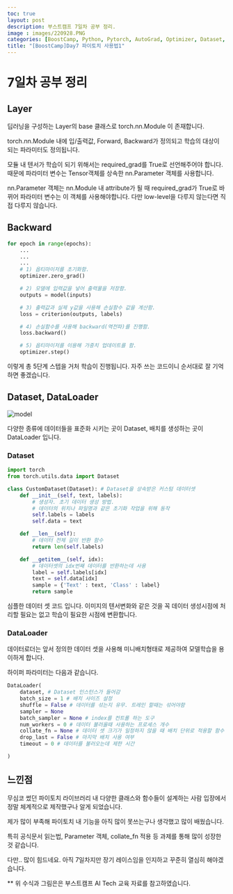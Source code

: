 ```yaml
---
toc: true
layout: post
description: 부스트캠프 7일차 공부 정리.
image : images/220928.PNG
categories: [BoostCamp, Python, Pytorch, AutoGrad, Optimizer, Dataset, DataLoader]
title: "[BoostCamp]Day7 파이토치 사용법1"
---
```

# 7일차 공부 정리
## Layer

딥러닝을 구성하는 Layer의 base 클래스로 torch.nn.Module 이 존재합니다.

torch.nn.Module 내에 입/출력값, Forward, Backward가 정의되고 학습의 대상이 되는 파라미터도 정의됩니다.

모듈 내 텐서가 학습이 되기 위해서는 required_grad를 True로 선언해주어야 합니다. 때문에 파라미터 변수는 Tensor객체를 상속한 nn.Parameter 객체를 사용합니다.

nn.Parameter 객체는 nn.Module 내 attribute가 될 때 required_grad가 True로 바뀌어 파라미터 변수는 이 객체를 사용해야합니다. 다만 low-level을 다루지 않는다면 직접 다루지 않습니다.

## Backward

~~~python
for epoch in range(epochs):
    ...
    ...
    ...
    # 1) 옵티마이저를 초기화함.
    optimizer.zero_grad()

    # 2) 모델에 입력값을 넣어 출력물을 저장함.
    outputs = model(inputs)

    # 3) 출력값과 실제 y값을 사용해 손실함수 값을 계산함.
    loss = criterion(outputs, labels)

    # 4) 손실함수를 사용해 backward(역전파)를 진행함. 
    loss.backward()

    # 5) 옵티마이저를 이용해 가중치 업데이트를 함.
    optimizer.step()
~~~

이렇게 총 5단계 스텝을 거처 학습이 진행됩니다. 자주 쓰는 코드이니 순서대로 잘 기억하면 좋겠습니다.

## Dataset, DataLoader

![model](https://user-images.githubusercontent.com/79916736/192254173-331f6e4c-548a-418b-8fc1-cd0db3930c7d.png)

다양한 종류에 데이터들을 표준화 시키는 곳이 Dataset, 배치를 생성하는 곳이 DataLoader 입니다.

### Dataset

~~~ python
import torch
from torch.utils.data import Dataset

class CustomDataset(Dataset): # Dataset을 상속받은 커스텀 데이터셋
    def __init__(self, text, labels): 
        # 생성자. 초기 데이터 생성 방법.
        # 데이터의 위치나 파일명과 같은 초기화 작업을 위해 동작
        self.labels = labels
        self.data = text

    def __len__(self): 
        # 데이터 전체 길이 반환 함수
        return len(self.labels)

    def __getitem__(self, idx): 
        # 데이터셋의 idx번째 데이터를 반환하는데 사용
        label = self.labels[idx]
        text = self.data[idx]
        sample = {'Text' : text, 'Class' : label}
        return sample

~~~

심플한 데이터 셋 코드 입니다. 이미지의 텐서변화와 같은 것을 꼭 데이터 생성시점에 처리할 필요는 없고 학습이 필요한 시점에 변환합니다.

### DataLoader

데이터로더는 앞서 정의한 데이터 셋을 사용해 미니배치형태로 제공하여 모델학습을 용이하게 합니다.

하이퍼 파라미터는 다음과 같습니다.

~~~Python
DataLoader(
    dataset, # Dataset 인스턴스가 들어감
    batch_size = 1 # 배치 사이즈 설정
    shuffle = False # 데이터를 섞는지 유무. 트레인 할때는 섞어야함
    sampler = None 
    batch_sampler = None # index를 컨트롤 하는 도구
    num_workers = 0 # 데이터 불러올때 사용하는 프로세스 개수
    collate_fn = None # 데이터 셋 크기가 일정하지 않을 때 배치 단위로 적용할 함수 입력
    drop_last = False # 마지막 배치 사용 여부
    timeout = 0 # 데이터를 불러오는데 제한 시간

)
~~~

## 느낀점

무심코 썼던 파이토치 라이브러리 내 다양한 클래스와 함수들이 설계하는 사람 입장에서 정말 체계적으로 제작했구나 알게 되었습니다.

제가 많이 부족해 파이토치 내 기능을 아직 많이 못쓰는구나 생각했고 많이 배웠습니다.

특히 공식문서 읽는법, Parameter 객체, collate_fn 적용 등 과제를 통해 많이 성장한 것 같습니다.

다만.. 많이 힘드네요. 아직 7일차지만 장기 레이스임을 인지하고 꾸준히 열심히 해야겠습니다.

** 위 수식과 그림은은 부스트캠프 AI Tech 교육 자료를 참고하였습니다.

